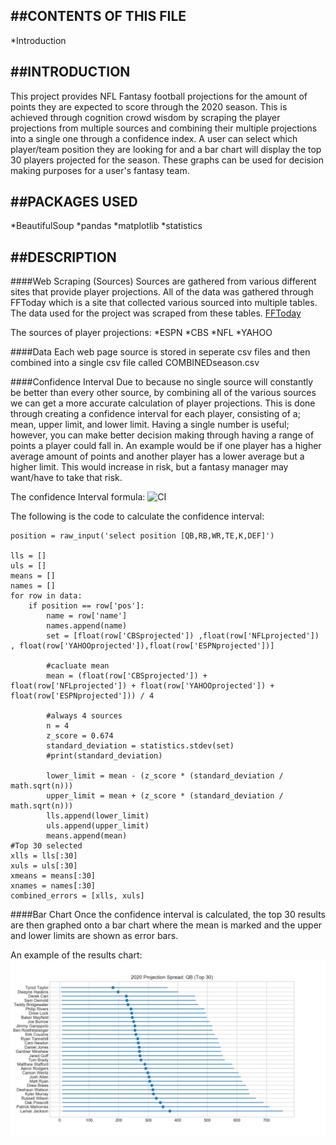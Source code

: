 ##CONTENTS OF THIS FILE
---------------------

*Introduction


##INTRODUCTION
------------
This project provides NFL Fantasy football projections for the amount of points they are expected to score through the 2020 season. This is achieved through cognition crowd wisdom by scraping the player projections from multiple sources and combining their multiple projections into a single one through a confidence index. A user can select which player/team position they are looking for and a bar chart will display the top 30 players projected for the season. These graphs can be used for decision making purposes for a user's fantasy team.

##PACKAGES USED
-------------
*BeautifulSoup
*pandas
*matplotlib
*statistics

##DESCRIPTION
-----------

####Web Scraping (Sources)
Sources are gathered from various different sites that provide player projections. All of the data was gathered through FFToday which is a site that collected various sourced into multiple tables. The data used for the project was scraped from these tables. [FFToday](https://www.fftoday.com/)

The sources of player projections:
    *ESPN
    *CBS
    *NFL
    *YAHOO

####Data
Each web page source is stored in seperate csv files and then combined into a single csv file called COMBINEDseason.csv

####Confidence Interval
Due to  because no single source will constantly be better than every other source, by combining all of the various sources we can get a more accurate calculation of player projections. This is done through creating a confidence interval for each player, consisting of a; mean, upper limit, and lower limit. Having a single number is useful; however, you can make better decision making through having a range of points a player could fall in. An example would be if one player has a higher average amount of points and another player has a lower average but a higher limit. This would increase in risk, but a fantasy manager may want/have to take that risk.

The confidence Interval formula:
![CI](/images/CL_ss.png)


The following is the code to calculate the confidence interval:
```
position = raw_input('select position [QB,RB,WR,TE,K,DEF]')

lls = []
uls = []
means = []
names = []
for row in data:
    if position == row['pos']:
        name = row['name']
        names.append(name)
        set = [float(row['CBSprojected']) ,float(row['NFLprojected']) , float(row['YAHOOprojected']),float(row['ESPNprojected'])]

        #cacluate mean
        mean = (float(row['CBSprojected']) + float(row['NFLprojected']) + float(row['YAHOOprojected']) + float(row['ESPNprojected'])) / 4

        #always 4 sources
        n = 4
        z_score = 0.674
        standard_deviation = statistics.stdev(set)
        #print(standard_deviation)

        lower_limit = mean - (z_score * (standard_deviation / math.sqrt(n)))
        upper_limit = mean + (z_score * (standard_deviation / math.sqrt(n)))
        lls.append(lower_limit)
        uls.append(upper_limit)
        means.append(mean)
#Top 30 selected
xlls = lls[:30]
xuls = uls[:30]
xmeans = means[:30]
xnames = names[:30]
combined_errors = [xlls, xuls]
```

####Bar Chart
Once the confidence interval is calculated, the top 30 results are then graphed onto a bar chart where the mean is marked and the upper and lower limits are shown as error bars.

An example of the results chart:
![demo results](/images/demoQB.png)
